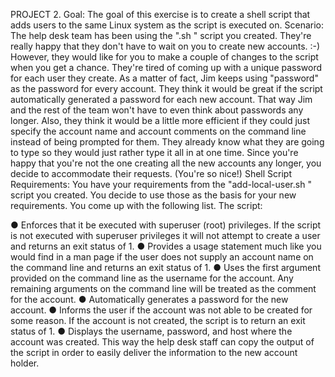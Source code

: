 PROJECT 2.
Goal:
The goal of this exercise is to create a shell script that adds users to the same Linux system as the
script is executed on.
Scenario:
The help desk team has been using the ".sh " script you created. They're really
happy that they don't have to wait on you to create new accounts. :-) However, they would like for
you to make a couple of changes to the script when you get a chance.
They're tired of coming up with a unique password for each user they create. As a matter of fact,
Jim keeps using "password" as the password for every account. They think it would be great if the
script automatically generated a password for each new account. That way Jim and the rest of the
team won't have to even think about passwords any longer.
Also, they think it would be a little more efficient if they could just specify the account name and
account comments on the command line instead of being prompted for them. They already know
what they are going to type so they would just rather type it all in at one time.
Since you're happy that you're not the one creating all the new accounts any longer, you decide to
accommodate their requests. (You're so nice!)
Shell Script Requirements:
You have your requirements from the "add-local-user.sh " script you created. You decide to use
those as the basis for your new requirements. You come up with the following list.
The script:

● Enforces that it be executed with superuser (root) privileges. If the script is not executed with
superuser privileges it will not attempt to create a user and returns an exit status of 1.
● Provides a usage statement much like you would find in a man page if the user does not
supply an account name on the command line and returns an exit status of 1.
● Uses the first argument provided on the command line as the username for the account. Any
remaining arguments on the command line will be treated as the comment for the account.
● Automatically generates a password for the new account.
● Informs the user if the account was not able to be created for some reason. If the account is
not created, the script is to return an exit status of 1.
● Displays the username, password, and host where the account was created. This way the
help desk staff can copy the output of the script in order to easily deliver the information to
the new account holder.
